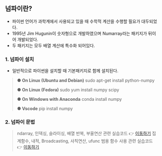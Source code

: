 ## 넘파이란?
- 파이썬 언어가 과학계에서 사용되고 있을 때 수학적 계산을 수행할 필요가 대두되었다.
- 1995년 Jim Hugunin이 숫자형으로 개발하였으며 Numarray라는 패키지가 뒤이어 개발되었다.
- 두 패키지는 모두 배열 계산에 특수화 되어있다.

### 1. 넘파이 설치
- 일반적으로 파이썬을 설치할 때 기본패키지로 함께 설치된다.
> **● On Linux (Ubuntu and Debian)**
> sudo apt-get install python-numpy
>   
> **● On Linux (Fedora)**
>   sudo yum install numpy scipy
>   
> **● On Windows with Anaconda**
>   conda install numpy
>   
> **● Vscode**
>   pip install numpy

### 2. 넘파이 문법
> ndarray, 인덱싱, 슬라이싱, 배열 반복, 부울연산 관련 실습코드 👉 [이동하기](./1_numpy.ipynb)
> 집계함수, 내적, Broadcasting, 사칙연산, ufunc 범용 함수 사용 관련 실습코드 👉 [이동하기](./2_numpy.ipynb)
